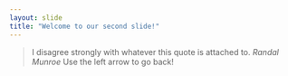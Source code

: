 ```yaml
---
layout: slide
title: "Welcome to our second slide!"
---
```

>I disagree strongly with 
>whatever this quote is attached to.
*Randal Munroe*
Use the left arrow to go back!
